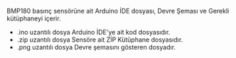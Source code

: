 BMP180 basınç sensörüne ait Arduino İDE dosyası, Devre Şeması ve Gerekli kütüphaneyi içerir.

* .ino uzantılı dosya Arduino İDE'ye ait kod dosyasıdır.
* .zip uzantılı dosya Sensöre ait ZİP Kütüphane dosyasıdır.
* .png uzantılı dosya Devre şemasını gösteren dosyadır.
